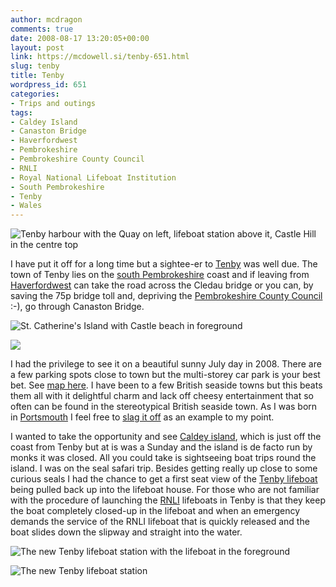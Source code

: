 ```yaml
---
author: mcdragon
comments: true
date: 2008-08-17 13:20:05+00:00
layout: post
link: https://mcdowell.si/tenby-651.html
slug: tenby
title: Tenby
wordpress_id: 651
categories:
- Trips and outings
tags:
- Caldey Island
- Canaston Bridge
- Haverfordwest
- Pembrokeshire
- Pembrokeshire County Council
- RNLI
- Royal National Lifeboat Institution
- South Pembrokeshire
- Tenby
- Wales
---
```


![](https://img.mcdowell.si/2008/08/tenby_011-1.jpg "Tenby harbour with the Quay on left, lifeboat station above it, Castle Hill in the centre top")

I have put it off for a long time but a sightee-er to [Tenby](https://www.visittenby.co.uk/) was well due. The town of Tenby lies on the [south Pembrokeshire](https://en.wikipedia.org/wiki/South_Pembrokeshire) coast and if leaving from [Haverfordwest](https://en.wikipedia.org/wiki/Haverfordwest) can take the road across the Cledau bridge or you can, by saving the 75p bridge toll and, depriving the [Pembrokeshire County Council](https://en.wikipedia.org/wiki/Pembrokeshire_County_Council) :-), go through Canaston Bridge.

![St. Catherine's Island with Castle beach in foreground](https://img.mcdowell.si/2008/08/p72700281-1.jpg "St. Catherine's Island with Castle beach in foreground")

![](https://img.mcdowell.si/2008/08/p72700121-1.jpg)

I had the privilege to see it on a beautiful sunny July day in 2008. There are a few parking spots close to town but the multi-storey car park is your best bet. See [map here](https://www.visittenby.co.uk/map). I have been to a few British seaside towns but this beats them all with it delightful charm and lack off cheesy entertainment that so often can be found in the stereotypical British seaside town. As I was born in [Portsmouth](https://en.wikipedia.org/wiki/Portsmouth) I feel free to [slag it off](https://flickr.com/photos/13073759@N04/2615767647) as an example to my point.

I wanted to take the opportunity and see [Caldey island](https://en.wikipedia.org/wiki/Caldey_Island), which is just off the coast from Tenby but at is was a Sunday and the island is de facto run by monks it was closed. All you could take is sightseeing boat trips round the island. I was on the seal safari trip. Besides getting really up close to some curious seals I had the chance to get a first seat view of the [Tenby lifeboat](https://en.wikipedia.org/wiki/Tenby_lifeboat) being pulled back up into the lifeboat house. For those who are not familiar with the procedure of launching the [RNLI](https://www.rnli.org.uk/) lifeboats in Tenby is that they keep the boat completely closed-up in the lifeboat and when an emergency demands the service of the RNLI lifeboat that is quickly released and the boat slides down the slipway and straight into the water.

![](https://img.mcdowell.si/2008/08/tenby_021-1.jpg "The new Tenby lifeboat station with the lifeboat in the foreground")

![The new Tenby lifeboat station](https://img.mcdowell.si/2008/08/p72700231-1.jpg "The new Tenby lifeboat station")
